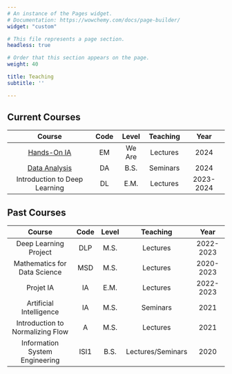 ```yaml
---
# An instance of the Pages widget.
# Documentation: https://wowchemy.com/docs/page-builder/
widget: "custom"

# This file represents a page section.
headless: true

# Order that this section appears on the page.
weight: 40

title: Teaching
subtitle: ''

---
```


## Current Courses

|Course| Code | Level | Teaching | Year |
|:------:|:---:|:----:|:------:|:----:|
|[Hands-On IA](https://www.lamsade.dauphine.fr/~averine/weare/liens.html)| EM | We Are | Lectures | 2024 |
|[Data Analysis](https://www.lamsade.dauphine.fr/~averine/AnalyseDonnees/)| DA | B.S. | Seminars | 2024 |
|Introduction to Deep Learning | DL | E.M. | Lectures|2023-2024|


## Past Courses

|Course| Code | Level | Teaching | Year |
|:------:|:---:|:----:|:------:|:----:|
|Deep Learning Project | DLP | M.S. |Lectures|2022-2023|
|Mathematics for Data Science | MSD | M.S. | Lectures |2020-2023|
|Projet IA | IA | E.M. | Lectures | 2022-2023|
|Artificial Intelligence | IA | M.S. |Seminars|2021|
|Introduction to Normalizing Flow | A | M.S. |Lectures|2021|
|Information System Engineering | ISI1 | B.S. | Lectures/Seminars |2020|
